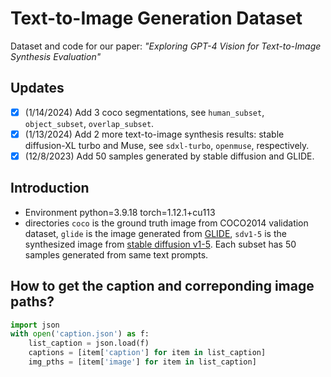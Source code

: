 # Text-to-Image Generation Dataset
Dataset and code for our paper: *"Exploring GPT-4 Vision for Text-to-Image Synthesis Evaluation"*

## Updates
- [x] (1/14/2024) Add 3 coco segmentations, see `human_subset`, `object_subset`, `overlap_subset`.
- [x] (1/13/2024) Add 2 more text-to-image synthesis results: stable diffusion-XL turbo and Muse, see `sdxl-turbo`, `openmuse`, respectively.
- [x] (12/8/2023) Add 50 samples generated by stable diffusion and GLIDE. 

## Introduction
+ Environment
 python=3.9.18 torch=1.12.1+cu113
+ directories
`coco` is the ground truth image from COCO2014 validation dataset, `glide` is the image generated from [GLIDE](https://github.com/openai/glide-text2im), `sdv1-5` is the synthesized image from [stable diffusion v1-5](https://huggingface.co/docs/diffusers/using-diffusers/conditional_image_generation). Each subset has 50 samples generated from same text prompts.
## How to get the caption and correponding image paths?
```python
import json
with open('caption.json') as f:
    list_caption = json.load(f)
    captions = [item['caption'] for item in list_caption]
    img_pths = [item['image'] for item in list_caption]
```

